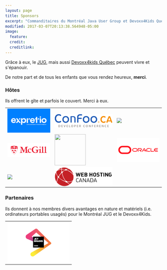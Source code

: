 ```yaml
---
layout: page
title: Sponsors
excerpt: "Commanditaires du Montréal Java User Group et Devoxx4Kids Québec"
modified: 2017-03-07T20:13:38.564948-05:00
image:
  feature:
  credit:
  creditlink:
---
```


Grâce à eux, le [JUG](https://www.montreal-jug.org/), mais aussi <a href="https://www.devoxx4kids.org/quebec/" target="_blank">Devoxx4kids Québec</a> peuvent 
vivre et s'épanouir.
 
De notre part et de tous les enfants que vous rendez heureux, **merci**.


### Hôtes

Ils offrent le gîte et parfois le couvert. Merci à eux.

|                                                                                                                                                                 |                                                                                                                                                                               |                                                                                                                                                                                                                                                                              |
|-----------------------------------------------------------------------------------------------------------------------------------------------------------------|-------------------------------------------------------------------------------------------------------------------------------------------------------------------------------|------------------------------------------------------------------------------------------------------------------------------------------------------------------------------------------------------------------------------------------------------------------------------|
| <a href="https://expretio.com/fr/" title="Expretio" target="_blank"><img src="/images/sponsors/expretio.png" width="170px" style="vertical-align: top;"></a>    | <a href="https://confoo.ca/en/2025" title="Confoo Developer Conference" target="_blank"><img src="/images/sponsors/confoo.png" width="300px" style="vertical-align: top;"></a> | <a href="https://intactlab.ca/fr/" title="Intact Lab" target="_blank"><img src="/images/sponsors/intact_lab.jpeg" width="300px" style="vertical-align: top;"></a>                                                                                                            |
| <a href="https://www.mcgill.ca/" title="McGill" target="_blank"><img src="/images/sponsors/mcgill.jpg" width="300px" style="vertical-align: top;"></a>  |  <a href="https://maplr.co/" title="Maplr" target="_blank"><img src="/images/sponsors/maplr.png" height="100" width="100px" style="vertical-align: middle;"></a> | <a href="https://www.oracle.com/ca-fr/" title="Orcale" target="_blank"><img src="/images/sponsors/oracle.jpg" width="300px" style="vertical-align: bottom;"></a> |
| <a href="https://tsimagine.com/" title="TS Imagine" target="_blank"><img src="/images/sponsors/tsimagine.svg" width="300px" style="vertical-align: bottom;"></a> | <a href="https://whc.ca/fr?aff=131&gad_source=1&gclid=Cj0KCQiA_Yq-BhC9ARIsAA6fbAgeAubYx_7k0fLKwnWwensTKBPiiVZ_r4rd8AP5SvKaHdbPi9PPIaUaApxXEALw_wcB" title="Web Hosting" target="_blank"><img src="/images/sponsors/webhosting.png" width="300px" style="vertical-align: bottom;"></a> |                                                                                                                                                                                                                                                                              |

### Partenaires

Ils donnent à nos membres divers avantages en nature et matériels (i.e. ordinateurs portables usagés) pour le Montréal JUG et le Devoxx4Kids.

|  |  
|--------------|
| <a href="https://www.jetbrains.com/" title="JetBrains" target="_blank"><img src="/images/sponsors/jetbrains.png" width="200px" style="vertical-align: top;"></a> | 



